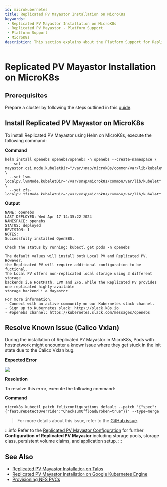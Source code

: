 ```yaml
---
id: microkubernetes
title: Replicated PV Mayastor Installation on MicroK8s
keywords:
 - Replicated PV Mayastor Installation on MicroK8s
 - Replicated PV Mayastor - Platform Support
 - Platform Support
 - MicroK8s
description: This section explains about the Platform Support for Replicated PV Mayastor.
---
```

# Replicated PV Mayastor Installation on MicroK8s

## Prerequisites

Prepare a cluster by following the steps outlined in this [guide](../replicated-pv-mayastor/rs-installation.md#preparing-the-cluster).

## Install Replicated PV Mayastor on MicroK8s

To install Replicated PV Mayastor using Helm on MicroK8s, execute the following command:

**Command**

```
helm install openebs openebs/openebs -n openebs --create-namespace \ 
  --set mayastor.csi.node.kubeletDir="/var/snap/microk8s/common/var/lib/kubelet" \
  --set lvm-localpv.lvmNode.kubeletDir="/var/snap/microk8s/common/var/lib/kubelet" \
  --set zfs-localpv.zfsNode.kubeletDir="/var/snap/microk8s/common/var/lib/kubelet"
```

**Output**

```
NAME: openebs
LAST DEPLOYED: Wed Apr 17 14:35:22 2024
NAMESPACE: openebs
STATUS: deployed
REVISION: 1
NOTES:
Successfully installed OpenEBS.

Check the status by running: kubectl get pods -n openebs

The default values will install both Local PV and Replicated PV. However,
the Replicated PV will require additional configuration to be fuctional.
The Local PV offers non-replicated local storage using 3 different storage
backends i.e HostPath, LVM and ZFS, while the Replicated PV provides one replicated highly-available
storage backend i.e Mayastor.

For more information,
- Connect with an active community on our Kubernetes slack channel.
- Sign up to Kubernetes slack: https://slack.k8s.io
- #openebs channel: https://kubernetes.slack.com/messages/openebs
```

## Resolve Known Issue (Calico Vxlan)

During the installation of Replicated PV Mayastor in MicroK8s, Pods with hostnetwork might encounter a known issue where they get stuck in the init state due to the Calico Vxlan bug.

**Expected Error**

![](https://hackmd.io/_uploads/Syigxz7u3.png)

**Resolution**

To resolve this error, execute the following command:

**Command**

```
microk8s kubectl patch felixconfigurations default --patch '{"spec":{"featureDetectOverride":"ChecksumOffloadBroken=true"}}' --type=merge
```

> For more details about this issue, refer to the [GitHub issue](https://github.com/canonical/microk8s/issues/3695).

:::info
Refer to the [Replicated PV Mayastor Configuration](../replicated-pv-mayastor/rs-configuration.md) for further **Configuration of Replicated PV Mayastor** including storage pools, storage class, persistent volume claims, and application setup.
:::

## See Also

- [Replicated PV Mayastor Installation on Talos](talos.md)
- [Replicated PV Mayastor Installation on Google Kubernetes Engine](gke.md)
- [Provisioning NFS PVCs](../read-write-many/nfspvc.md)